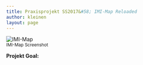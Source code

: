 ```yaml
---
title: Praxisprojekt SS2017&#58; IMI-Map Reloaded
author: kleinen
layout: page
---
```



![IMI-Map](./x.jpg)
<br/><small class = "float-left">IMI-Map Screenshot</small>

<span style="font-weight: bold">Projekt Goal:</span> 
